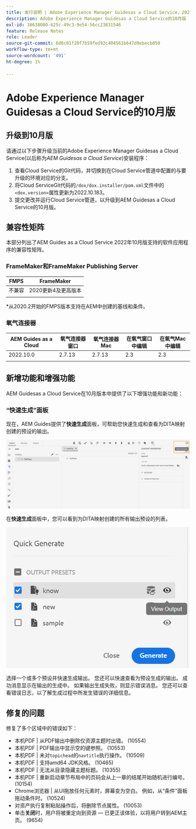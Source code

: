 ```yaml
---
title: 发行说明 | Adobe Experience Manager Guidesas a Cloud Service，2022年10月版
description: Adobe Experience Manager Guidesas a Cloud Service的10月版
exl-id: 38638080-625c-49c3-9e54-56cc23831546
feature: Release Notes
role: Leader
source-git-commit: 6d8c01f20f7b59fed92c404561b647d9ebecb050
workflow-type: tm+mt
source-wordcount: '491'
ht-degree: 1%

---
```


# Adobe Experience Manager Guidesas a Cloud Service的10月版

## 升级到10月版

请通过以下步骤升级当前的Adobe Experience Manager Guidesas a Cloud Service(以后称为&#x200B;*AEM Guidesas a Cloud Service*)安装程序：
1. 查看Cloud Service的Git代码，并切换到在Cloud Service管道中配置的与要升级的环境对应的分支。
1. 将Cloud ServiceGit代码的`/dox/dox.installer/pom.xml`文件中的`<dox.version>`属性更新为2022.10.183。
1. 提交更改并运行Cloud Service管道，以升级到AEM Guidesas a Cloud Service的10月版。

## 兼容性矩阵

本部分列出了AEM Guides as a Cloud Service 2022年10月版支持的软件应用程序的兼容性矩阵。

### FrameMaker和FrameMaker Publishing Server

| FMPS | FrameMaker |
| --- | --- |
| 不兼容 | 2020更新4及更高版本 |
| | |

*从2020.2开始的FMPS版本支持在AEM中创建的基线和条件。

### 氧气连接器

| AEM Guides as a Cloud | 氧气连接器窗口 | 氧气连接器Mac | 在氧气窗口中编辑 | 在氧气Mac中编辑 |
| --- | --- | --- | --- | --- |
| 2022.10.0 | 2.7.13 | 2.7.13 | 2.3 | 2.3 |
|  |  |  |  |


## 新增功能和增强功能

AEM Guidesas a Cloud Service在10月版本中提供了以下增强功能和新功能：


### “快速生成”面板

现在，AEM Guides提供了&#x200B;**快速生成**&#x200B;面板，可帮助您快速生成和查看为DITA映射创建的预设的输出。

![快速生成图标](assets/quick-generate-icon.png)

在&#x200B;**快速生成**&#x200B;面板中，您可以看到为DITA映射创建的所有输出预设的列表。

![快速生成面板](assets/quick-generate-panel.png)

选择一个或多个预设并快速生成输出。 您还可以快速查看为预设生成的输出。 成功消息显示在输出的生成中。 如果输出生成失败，则显示错误消息。 您还可以查看错误日志，以了解生成过程中所发生错误的详细信息。


## 修复的问题

修复了多个区域中的错误如下：

* 本机PDF | 从PDF输出中删除仅资源主题时出错。 (10554)
* 本机PDF | PDF输出中显示空的键参照。 (10553)
* 本机PDF | 未对`topichead`的`navtitle`执行操作。 (10509)
* 本机PDF | 支持amd64 JDK风格。 (10465)
* 本机PDF | 无法从目录隐藏主题标题。 (10355)
* 本机PDF | 重新启动章节布局中的页码会从上一章的结尾开始随机进行编号。 (10154)
* Chrome浏览器 | 从UI拖放任何元素时，屏幕变为空白。 例如，从“条件”面板拖动条件时。 (10524)
* 对资产执行复制粘贴操作后，将删除节点属性。 (10053)
* 单击&#x200B;**关闭**&#x200B;时，用户将被重定向到资源 — 已更正该体验，以将用户转到AEM主页。 (9654)

